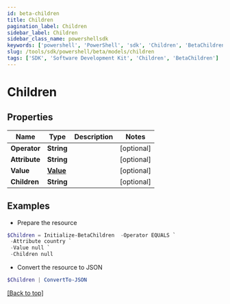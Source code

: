 ```yaml
---
id: beta-children
title: Children
pagination_label: Children
sidebar_label: Children
sidebar_class_name: powershellsdk
keywords: ['powershell', 'PowerShell', 'sdk', 'Children', 'BetaChildren']
slug: /tools/sdk/powershell/beta/models/children
tags: ['SDK', 'Software Development Kit', 'Children', 'BetaChildren']
---
```


# Children

## Properties

| Name          | Type               | Description | Notes      |
| ------------- | ------------------ | ----------- | ---------- |
| **Operator**  | **String**         |             | [optional] |
| **Attribute** | **String**         |             | [optional] |
| **Value**     | [**Value**](value) |             | [optional] |
| **Children**  | **String**         |             | [optional] |

## Examples

- Prepare the resource

```powershell
$Children = Initialize-BetaChildren  -Operator EQUALS `
 -Attribute country `
 -Value null `
 -Children null
```

- Convert the resource to JSON

```powershell
$Children | ConvertTo-JSON
```

[[Back to top]](#)
